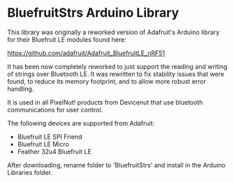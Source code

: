 BluefruitStrs Arduino Library
================================================================

This library was originally a reworked version of Adafruit's Arduino library for their Bluefruit LE modules found here:

https://github.com/adafruit/Adafruit_BluefruitLE_nRF51

It has been now completely reworked to just support the reading and writing of strings over Bluetooth LE. It was rewritten to fix stability issues that were found, to reduce its memory footprint, and to allow more robust error handling.

It is used in all PixelNut! products from Devicenut that use bluetooth communications for user control.

The following devices are supported from Adafruit:

* Bluefruit LE SPI Friend
* Bluefruit LE Micro
* Feather 32u4 Bluefruit LE

After downloading, rename folder to 'BluefruitStrs' and install in the Arduino Libraries folder.
